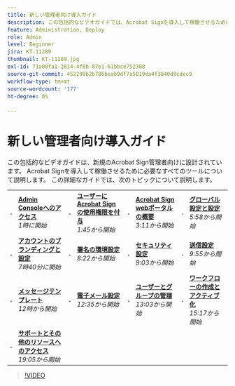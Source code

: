 ```yaml
---
title: 新しい管理者向け導入ガイド
description: この包括的なビデオガイドでは、Acrobat Signを導入して稼働させるために必要なすべてのツールについて説明します
feature: Administration, Deploy
role: Admin
level: Beginner
jira: KT-11289
thumbnail: KT-11289.jpg
exl-id: 71a00fa1-2814-4f8b-87e1-61bbce752308
source-git-commit: 452299b2b786beab9df7a5019da4f3840d9cdec9
workflow-type: tm+mt
source-wordcount: '177'
ht-degree: 0%

---
```


# 新しい管理者向け導入ガイド

この包括的なビデオガイドは、新規のAcrobat Sign管理者向けに設計されています。 Acrobat Signを導入して稼働させるために必要なすべてのツールについて説明します。 この詳細なガイドでは、次のトピックについて説明します。

<table style="table-layout:auto">
<tr>
  <td>
    <a href="https://video.tv.adobe.com/v/343565/?autoplay=true&t=60">
      <img alt="画像を早送り" src="../assets/Stepforward_18.png" />
    </a>
  </td>
  <td>
     <a href="https://video.tv.adobe.com/v/343565/?autoplay=true&t=60"><strong>Admin Consoleへのアクセス</strong></a>
         <br>
        <em>1時に開始</em>
    </td>
    <td>
    <a href="https://video.tv.adobe.com/v/343565/?autoplay=true&t=105">
      <img alt="画像を早送り" src="../assets/Stepforward_18.png" />
    </a>
  </td>
  <td>
     <a href="https://video.tv.adobe.com/v/343565/?autoplay=true&t=105"><strong>ユーザーにAcrobat Signの使用権限を付与</strong></a>
        <br>
        <em>1:45から開始</em>
    </td>
    <td>
    <a href="https://video.tv.adobe.com/v/343565/?autoplay=true&t=191">
      <img alt="画像を早送り" src="../assets/Stepforward_18.png" />
    </a>
  </td>
  <td>
     <a href="https://video.tv.adobe.com/v/343565/?autoplay=true&t=191"><strong>Acrobat Sign webポータルの概要</strong></a>
        <br>
        <em>3:11から開始</em>
    </td>
    <td>
    <a href="https://video.tv.adobe.com/v/343565/?autoplay=true&t=358">
      <img alt="画像を早送り" src="../assets/Stepforward_18.png" />
    </a>
  </td>
  <td>
     <a href="https://video.tv.adobe.com/v/343565/?autoplay=true&t=358"><strong>グローバル設定と設定</strong></a>
        <br>
        <em>5:58から開始</em>
    </td>
  </tr>
  <tr>
    <td>
    <a href="https://video.tv.adobe.com/v/343565/?autoplay=true&t=460">
      <img alt="画像を早送り" src="../assets/Stepforward_18.png" />
    </a>
  </td>
  <td>
     <a href="https://video.tv.adobe.com/v/343565/?autoplay=true&t=460"><strong>アカウントのブランディングと設定</strong></a>
         <br>
        <em>7時40分に開始</em>
    </td>
    <td>
    <a href="https://video.tv.adobe.com/v/343565/?autoplay=true&t=502">
      <img alt="画像を早送り" src="../assets/Stepforward_18.png" />
    </a>
  </td>
  <td>
     <a href="https://video.tv.adobe.com/v/343565/?autoplay=true&t=502"><strong>署名の環境設定</strong></a>
        <br>
        <em>8:22から開始</em>
    </td>
    <td>
    <a href="https://video.tv.adobe.com/v/343565/?autoplay=true&t=543">
      <img alt="画像を早送り" src="../assets/Stepforward_18.png" />
    </a>
  </td>
  <td>
     <a href="https://video.tv.adobe.com/v/343565/?autoplay=true&t=543"><strong>セキュリティ設定</strong></a>
        <br>
        <em>9:03から開始</em>
    </td>
    <td>
    <a href="https://video.tv.adobe.com/v/343565/?autoplay=true&t=595">
      <img alt="画像を早送り" src="../assets/Stepforward_18.png" />
    </a>
  </td>
  <td>
     <a href="https://video.tv.adobe.com/v/343565/?autoplay=true&t=595"><strong>送信設定</strong></a>
        <br>
        <em>9:55から開始</em>
    </td>
  </tr>
  <tr>
    <td>
    <a href="https://video.tv.adobe.com/v/343565/?autoplay=true&t=720">
      <img alt="画像を早送り" src="../assets/Stepforward_18.png" />
    </a>
  </td>
  <td>
     <a href="https://video.tv.adobe.com/v/343565/?autoplay=true&t=720"><strong>メッセージテンプレート</strong></a>
         <br>
        <em>12時から開始</em>
    </td>
    <td>
    <a href="https://video.tv.adobe.com/v/343565/?autoplay=true&t=755">
      <img alt="画像を早送り" src="../assets/Stepforward_18.png" />
    </a>
  </td>
  <td>
     <a href="https://video.tv.adobe.com/v/343565/?autoplay=true&t=755"><strong>電子メール設定</strong></a>
        <br>
        <em>12:35から開始</em>
    </td>
    <td>
    <a href="https://video.tv.adobe.com/v/343565/?autoplay=true&t=783">
      <img alt="画像を早送り" src="../assets/Stepforward_18.png" />
    </a>
  </td>
  <td>
     <a href="https://video.tv.adobe.com/v/343565/?autoplay=true&t=783"><strong>ユーザーとグループの管理</strong></a>
        <br>
        <em>13:03から開始</em>
    </td>
    <td>
    <a href="https://video.tv.adobe.com/v/343565/?autoplay=true&t=917">
      <img alt="画像を早送り" src="../assets/Stepforward_18.png" />
    </a>
  </td>
  <td>
     <a href="https://video.tv.adobe.com/v/343565/?autoplay=true&t=917"><strong>ワークフローの作成とアクティブ化</strong></a>
        <br>
        <em>15:17から開始</em>
  </td>
</tr>
<tr>
  <td>
     <a href="https://video.tv.adobe.com/v/343565/?autoplay=true&t=1145">
      <img alt="画像を早送り" src="../assets/Stepforward_18.png" />
    </a>
    </td>
    <td>
     <a href="https://video.tv.adobe.com/v/343565/?autoplay=true&t=1145"><strong>サポートとその他のリソースへのアクセス</strong></a>
        <br>
        <em>19:05から開始</em>
    </td>
  </tr>
  </table>

>[!VIDEO](https://video.tv.adobe.com/v/343565?hidetitle=true)
